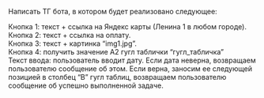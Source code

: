 Написать ТГ бота, в котором будет реализовано следующее:  
  
Кнопка 1: текст + ссылка на Яндекс карты (Ленина 1 в любом городе).  
Кнопка 2: текст + ссылка на оплату.  
Кнопка 3: текст + картинка “img1.jpg”.  
Кнопка 4: получить значение А2 гугл таблички “гугл_табличка”  
Текст ввода: пользователь вводит дату. Если дата неверна, возвращаем пользователю сообщение об этом. Если верна, заносим ее следующей позицией в столбец “В” гугл таблиц, возвращаем пользователю сообщение об успешно выполненной задаче.  
  
